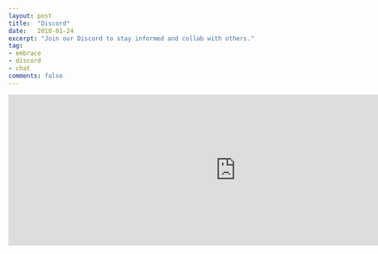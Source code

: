 ```yaml
---
layout: post
title:  "Discord"
date:   2018-01-24
excerpt: "Join our Discord to stay informed and collab with others."
tag:
- embrace
- discord
- chat
comments: false
---
```

<iframe src="https://discordapp.com/widget?id=389540173693714434&theme=dark" width="900" height="300" align="center"  allowtransparency="true" frameborder="0"></iframe>
